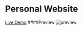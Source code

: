 # Personal Website

[Live Demo](billguocheng.com)
####Preview
![preview](https://raw.githubusercontent.com/iFun/iFun.github.io/master/img/thumbnail.png)




